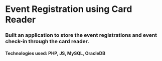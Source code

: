 # Event Registration using Card Reader
### Built an application to store the event registrations and event check-in through the card reader.
#### Technologies used: PHP, JS, MySQL, OracleDB
